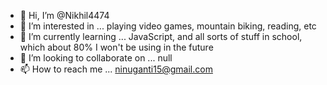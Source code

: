 - 👋 Hi, I’m @Nikhil4474
- 👀 I’m interested in ... playing video games, mountain biking, reading, etc
- 🌱 I’m currently learning ... JavaScript, and all sorts of stuff in school, which about 80% I won't be using in the future
- 💞️ I’m looking to collaborate on ... null
- 📫 How to reach me ... ninuganti15@gmail.com

<!---
Nikhil4474/Nikhil4474 is a ✨ special ✨ repository because its `README.md` (this file) appears on your GitHub profile.
You can click the Preview link to take a look at your changes.
--->

